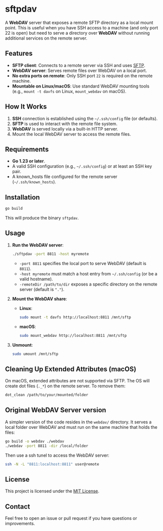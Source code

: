 # sftpdav

A **WebDAV** server that exposes a remote SFTP directory as a local mount point. This is useful when you have SSH access to a machine (and only port 22 is open) but need to serve a directory over **WebDAV** without running additional services on the remote server.

## Features

- **SFTP client**: Connects to a remote server via SSH and uses [SFTP](https://datatracker.ietf.org/doc/html/draft-ietf-secsh-filexfer-02).
- **WebDAV server**: Serves remote files over WebDAV on a local port.
- **No extra ports on remote**: Only SSH port `22` is required on the remote machine.
- **Mountable on Linux/macOS**: Use standard WebDAV mounting tools (e.g., `mount -t davfs` on Linux, `mount_webdav` on macOS).

## How It Works

1. **SSH** connection is established using the `~/.ssh/config` file (or defaults).
2. **SFTP** is used to interact with the remote file system.
3. **WebDAV** is served locally via a built-in HTTP server.
4. Mount the local WebDAV server to access the remote files.

## Requirements

- **Go 1.23 or later**.
- A valid SSH configuration (e.g., `~/.ssh/config`) or at least an SSH key pair.
- A known_hosts file configured for the remote server (`~/.ssh/known_hosts`).

## Installation

```bash
go build
```

This will produce the binary `sftpdav`.

## Usage

1. **Run the WebDAV server**:
   ```bash
   ./sftpdav -port 8811 -host myremote
   ```
   - `-port 8811` specifies the local port to serve WebDAV (default is `8811`).
   - `-host myremote` must match a host entry from `~/.ssh/config` (or be a valid hostname).
   - `-remoteDir /path/to/dir` exposes a specific directory on the remote server (default is `"."`).

2. **Mount the WebDAV share**:

   - **Linux**:
     ```bash
     sudo mount -t davfs http://localhost:8811 /mnt/sftp
     ```
   - **macOS**:
     ```bash
     sudo mount_webdav http://localhost:8811 /mnt/sftp
     ```

3. **Unmount**:
   ```bash
   sudo umount /mnt/sftp
   ```

## Cleaning Up Extended Attributes (macOS)

On macOS, extended attributes are not supported via SFTP. The OS will create dot files (`._*`) on the remote server. To remove them:

```bash
dot_clean /path/to/your/mounted/folder
```

## Original WebDAV Server version

A simpler version of the code resides in the `webdav/` directory. It serves a local folder over WebDAV and must run on the same machine that holds the files:

```bash
go build -o webdav ./webdav
./webdav -port 8811 -dir /local/folder
```

Then use a ssh tunel to access the WebDAV server:

```bash
ssh -N -L "8811:localhost:8811" user@remote
```

## License

This project is licensed under the [MIT License](LICENSE).

## Contact

Feel free to open an issue or pull request if you have questions or improvements.

